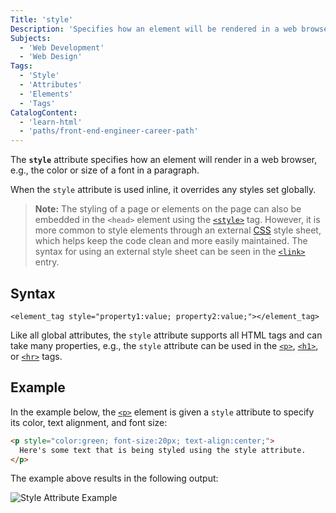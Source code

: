 ```yaml
---
Title: 'style'
Description: 'Specifies how an element will be rendered in a web browser.'
Subjects:
  - 'Web Development'
  - 'Web Design'
Tags:
  - 'Style'
  - 'Attributes'
  - 'Elements'
  - 'Tags'
CatalogContent:
  - 'learn-html'
  - 'paths/front-end-engineer-career-path'
---
```


The **`style`** attribute specifies how an element will render in a web browser, e.g., the color or size of a font in a paragraph.

When the `style` attribute is used inline, it overrides any styles set globally.

> **Note:** The styling of a page or elements on the page can also be embedded in the `<head>` element using the [`<style>`](https://www.codecademy.com/resources/docs/html/elements/style) tag. However, it is more common to style elements through an external [CSS](https://www.codecademy.com/resources/docs/css) style sheet, which helps keep the code clean and more easily maintained. The syntax for using an external style sheet can be seen in the [`<link>`](https://www.codecademy.com/resources/docs/html/elements/link) entry.

## Syntax

```pseudo
<element_tag style="property1:value; property2:value;"></element_tag>
```

Like all global attributes, the `style` attribute supports all HTML tags and can take many properties, e.g., the `style` attribute can be used in the [`<p>`](https://www.codecademy.com/resources/docs/html/elements/p), [`<h1>`](https://www.codecademy.com/resources/docs/html/elements/h1-h6), or [`<hr>`](https://www.codecademy.com/resources/docs/html/elements/hr) tags.

## Example

In the example below, the [`<p>`](https://www.codecademy.com/resources/docs/html/elements/p) element is given a `style` attribute to specify its color, text alignment, and font size:

```html
<p style="color:green; font-size:20px; text-align:center;">
  Here's some text that is being styled using the style attribute.
</p>
```

The example above results in the following output:

![Style Attribute Example](https://raw.githubusercontent.com/Codecademy/docs/main/media/media/style-atttribute-example.png)
